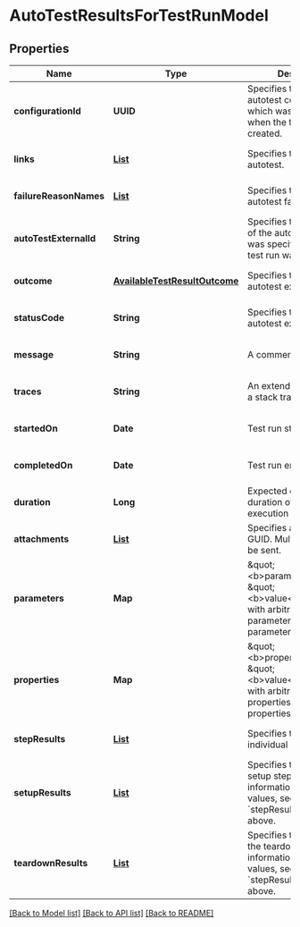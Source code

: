 # AutoTestResultsForTestRunModel
## Properties

| Name | Type | Description | Notes |
|------------ | ------------- | ------------- | -------------|
| **configurationId** | **UUID** | Specifies the GUID of the autotest configuration, which was specified when the test run was created. | [default to null] |
| **links** | [**List**](LinkPostModel.md) | Specifies the links in the autotest. | [optional] [default to null] |
| **failureReasonNames** | [**List**](FailureCategoryModel.md) | Specifies the cause of autotest failure. | [optional] [default to null] |
| **autoTestExternalId** | **String** | Specifies the external ID of the autotest, which was specified when the test run was created. | [default to null] |
| **outcome** | [**AvailableTestResultOutcome**](AvailableTestResultOutcome.md) | Specifies the result of the autotest execution. | [optional] [default to null] |
| **statusCode** | **String** | Specifies the result of the autotest execution. | [optional] [default to null] |
| **message** | **String** | A comment for the result. | [optional] [default to null] |
| **traces** | **String** | An extended comment or a stack trace. | [optional] [default to null] |
| **startedOn** | **Date** | Test run start date. | [optional] [default to null] |
| **completedOn** | **Date** | Test run end date. | [optional] [default to null] |
| **duration** | **Long** | Expected or actual duration of the test run execution in milliseconds. | [optional] [default to null] |
| **attachments** | [**List**](AttachmentPutModel.md) | Specifies an attachment GUID. Multiple values can be sent. | [optional] [default to null] |
| **parameters** | **Map** | \&quot;&lt;b&gt;parameter&lt;/b&gt;\&quot;: \&quot;&lt;b&gt;value&lt;/b&gt;\&quot; pair with arbitrary custom parameters. Multiple parameters can be sent. | [optional] [default to null] |
| **properties** | **Map** | \&quot;&lt;b&gt;property&lt;/b&gt;\&quot;: \&quot;&lt;b&gt;value&lt;/b&gt;\&quot; pair with arbitrary custom properties. Multiple properties can be sent. | [optional] [default to null] |
| **stepResults** | [**List**](AttachmentPutModelAutoTestStepResultsModel.md) | Specifies the results of individual steps. | [optional] [default to null] |
| **setupResults** | [**List**](AttachmentPutModelAutoTestStepResultsModel.md) | Specifies the results of setup steps. For information on supported values, see the &#x60;stepResults&#x60; parameter above. | [optional] [default to null] |
| **teardownResults** | [**List**](AttachmentPutModelAutoTestStepResultsModel.md) | Specifies the results of the teardown steps. For information on supported values, see the &#x60;stepResults&#x60; parameter above. | [optional] [default to null] |

[[Back to Model list]](../README.md#documentation-for-models) [[Back to API list]](../README.md#documentation-for-api-endpoints) [[Back to README]](../README.md)

